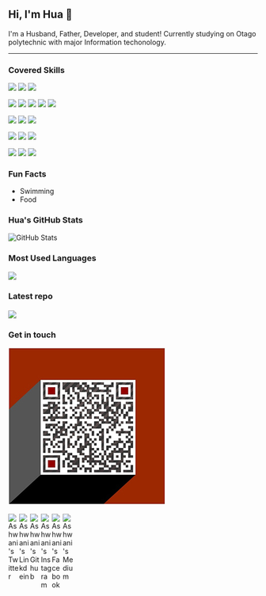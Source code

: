 ##  Hi, I'm Hua 👋 

I'm a Husband, Father, Developer, and student! Currently studying on Otago polytechnic with major Information techonology.

<hr>

### Covered Skills

<a><img height="50" src="https://www.vectorlogo.zone/logos/python/python-ar21.svg"></a>
<a><img height="50" src="https://www.vectorlogo.zone/logos/numpy/numpy-ar21.svg"></a>
<a><img height="50" src="https://www.vectorlogo.zone/logos/pocoo_flask/pocoo_flask-ar21.svg"></a>

<a><img height="50" src="https://www.vectorlogo.zone/logos/linux/linux-ar21.svg"></a>
<a><img height="50" src="https://www.vectorlogo.zone/logos/docker/docker-ar21.svg"></a>
<a><img height="50" src="https://www.vectorlogo.zone/logos/mysql/mysql-ar21.svg"></a>
<a><img height="50" src="https://www.vectorlogo.zone/logos/mariadb/mariadb-ar21.svg"></a>
<a><img height="50" src="https://www.vectorlogo.zone/logos/mongodb/mongodb-ar21.svg"></a>

<a><img height="50" src="https://www.vectorlogo.zone/logos/git-scm/git-scm-ar21.svg"></a>
<a><img height="50" src="https://www.vectorlogo.zone/logos/github/github-ar21.svg"></a>
<a><img height="50" src="https://www.vectorlogo.zone/logos/gitlab/gitlab-ar21.svg"></a>

<a><img height="50" src="https://www.vectorlogo.zone/logos/w3_html5/w3_html5-ar21.svg"></a>
<a><img height="50" src="https://www.vectorlogo.zone/logos/netlifyapp_watercss/netlifyapp_watercss-ar21.svg"></a>
<a><img height="50" src="https://www.vectorlogo.zone/logos/javascript/javascript-ar21.svg"></a>

<a><img height="50" src="https://www.vectorlogo.zone/logos/nodejs/nodejs-ar21.svg"></a>
<a><img height="50" src="https://www.vectorlogo.zone/logos/reactjs/reactjs-ar21.svg"></a>
<a><img height="50" src="https://www.vectorlogo.zone/logos/getbootstrap/getbootstrap-ar21.svg"></a>


### Fun Facts
* Swimming
* Food

### Hua's GitHub Stats

![GitHub Stats](https://github-readme-stats.vercel.app/api?username=aemooooon&hide=["stars"]&show_icons=true&title_color=fff&icon_color=79ff97&text_color=9f9f9f&bg_color=151515)

### Most Used Languages

<a href="https://github.com/aemooooon">
  <img align="center" src="https://github-readme-stats.vercel.app/api/top-langs/?username=aemooooon&theme=radical" />
</a>

### Latest repo

<a href="https://github.com/aemooooon/Data-Visualization">
  <img align="center" src="https://github-readme-stats.vercel.app/api/pin/?username=aemooooon&repo=Data-Visualization&theme=radical" />
</a> 

### Get in touch

![Wechat](https://github.com/aemooooon/Project-Portfolio/blob/master/assets/img/p/WeChatQRcode.jpg?raw=true)

 <a href="https://twitter.com/ashwanisng">
  <img align="left" alt="Ashwani's Twitter" width="22px" src="https://cdn.jsdelivr.net/npm/simple-icons@v3/icons/twitter.svg" />
</a>
<a href="https://linkedin.com/in/ashwanisng">
  <img align="left" alt="Ashwani's Linkdein" width="22px" src="https://cdn.jsdelivr.net/npm/simple-icons@v3/icons/linkedin.svg" />
</a>
<a href="https://github.com/ashwanisng">
  <img align="left" alt="Ashwani's Github" width="22px" src="https://cdn.jsdelivr.net/npm/simple-icons@v3/icons/github.svg" />
</a>
<a href="https://instagram.com/ashwanisng">
  <img align="left" alt="Ashwani's Instagram" width="22px" src="https://cdn.jsdelivr.net/npm/simple-icons@v3/icons/instagram.svg" />
</a>
<a href="https://www.facebook.com/ashwani1406">
  <img align="left" alt="Ashwani's Facebook" width="22px" src="https://cdn.jsdelivr.net/npm/simple-icons@v3/icons/facebook.svg" />
</a>
<a href="https://medium.com/@ashwanisng">
  <img align="left" alt="Ashwani's Medium" width="22px" src="https://cdn.jsdelivr.net/npm/simple-icons@v3/icons/medium.svg" />
</a>
